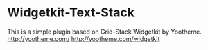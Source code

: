 # Widgetkit-Text-Stack
This is a simple plugin based on Grid-Stack Widgetkit by Yootheme.
http://yootheme.com/ http://yootheme.com/widgetkit
